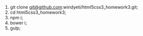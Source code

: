 1. git clone git@github.com:windyeti/html5css3_homework3.git;
2. cd html5css3_homework3;
3. npm i;
4. bower i;
5. gulp;
